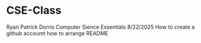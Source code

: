 # CSE-Class
Ryan Patrick Dorris
Computer Sience Essentials
8/22/2025
How to create a github accoumt
how to arrange README
